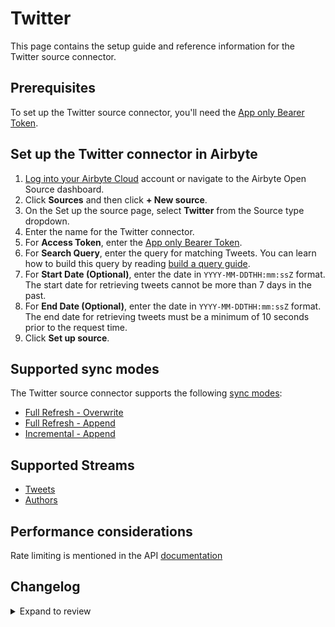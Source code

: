 # Twitter

This page contains the setup guide and reference information for the Twitter source connector.

## Prerequisites

To set up the Twitter source connector, you'll need the [App only Bearer Token](https://developer.twitter.com/en/docs/authentication/oauth-2-0/bearer-tokens).

## Set up the Twitter connector in Airbyte

1. [Log into your Airbyte Cloud](https://cloud.airbyte.com/workspaces) account or navigate to the Airbyte Open Source dashboard.
2. Click **Sources** and then click **+ New source**.
3. On the Set up the source page, select **Twitter** from the Source type dropdown.
4. Enter the name for the Twitter connector.
5. For **Access Token**, enter the [App only Bearer Token](https://developer.twitter.com/en/docs/authentication/oauth-2-0/bearer-tokens).
6. For **Search Query**, enter the query for matching Tweets. You can learn how to build this query by reading [build a query guide](https://developer.twitter.com/en/docs/twitter-api/tweets/search/integrate/build-a-query).
7. For **Start Date (Optional)**, enter the date in `YYYY-MM-DDTHH:mm:ssZ` format. The start date for retrieving tweets cannot be more than 7 days in the past.
8. For **End Date (Optional)**, enter the date in `YYYY-MM-DDTHH:mm:ssZ` format. The end date for retrieving tweets must be a minimum of 10 seconds prior to the request time.
9. Click **Set up source**.

## Supported sync modes

The Twitter source connector supports the following [sync modes](https://docs.airbyte.com/cloud/core-concepts#connection-sync-modes):

- [Full Refresh - Overwrite](https://docs.airbyte.com/understanding-airbyte/connections/full-refresh-overwrite/)
- [Full Refresh - Append](https://docs.airbyte.com/understanding-airbyte/connections/full-refresh-append)
- [Incremental - Append](https://docs.airbyte.com/understanding-airbyte/connections/incremental-append)

## Supported Streams

- [Tweets](https://developer.twitter.com/en/docs/twitter-api/tweets/search/api-reference/get-tweets-search-recent)
- [Authors](https://developer.twitter.com/en/docs/twitter-api/tweets/search/api-reference/get-tweets-search-recent)

## Performance considerations

Rate limiting is mentioned in the API [documentation](https://developer.twitter.com/en/docs/twitter-api/rate-limits)

## Changelog

<details>
  <summary>Expand to review</summary>

| Version | Date       | Pull Request                                             | Subject                                           |
| :------ | :--------- | :------------------------------------------------------- | :------------------------------------------------ |
| 0.3.0 | 2024-12-10 | [48870](https://github.com/airbytehq/airbyte/pull/48870) | Add new stream `authors` |
| 0.2.8 | 2025-02-08 | [53515](https://github.com/airbytehq/airbyte/pull/53515) | Update dependencies |
| 0.2.7 | 2025-02-01 | [53037](https://github.com/airbytehq/airbyte/pull/53037) | Update dependencies |
| 0.2.6 | 2025-01-25 | [52432](https://github.com/airbytehq/airbyte/pull/52432) | Update dependencies |
| 0.2.5 | 2025-01-18 | [51975](https://github.com/airbytehq/airbyte/pull/51975) | Update dependencies |
| 0.2.4 | 2025-01-11 | [51426](https://github.com/airbytehq/airbyte/pull/51426) | Update dependencies |
| 0.2.3 | 2025-01-04 | [50378](https://github.com/airbytehq/airbyte/pull/50378) | Update dependencies |
| 0.2.2 | 2024-12-14 | [48192](https://github.com/airbytehq/airbyte/pull/48192) | Update dependencies |
| 0.2.1 | 2024-10-29 | [44710](https://github.com/airbytehq/airbyte/pull/44710) | Update dependencies |
| 0.2.0 | 2024-08-26 | [44777](https://github.com/airbytehq/airbyte/pull/44777) | Refactor connector to manifest-only format |
| 0.1.15 | 2024-08-17 | [44289](https://github.com/airbytehq/airbyte/pull/44289) | Update dependencies |
| 0.1.14 | 2024-08-12 | [43813](https://github.com/airbytehq/airbyte/pull/43813) | Update dependencies |
| 0.1.13 | 2024-08-10 | [43509](https://github.com/airbytehq/airbyte/pull/43509) | Update dependencies |
| 0.1.12 | 2024-08-03 | [43115](https://github.com/airbytehq/airbyte/pull/43115) | Update dependencies |
| 0.1.11 | 2024-07-27 | [42830](https://github.com/airbytehq/airbyte/pull/42830) | Update dependencies |
| 0.1.10 | 2024-07-20 | [42270](https://github.com/airbytehq/airbyte/pull/42270) | Update dependencies |
| 0.1.9 | 2024-07-13 | [41910](https://github.com/airbytehq/airbyte/pull/41910) | Update dependencies |
| 0.1.8 | 2024-07-10 | [41394](https://github.com/airbytehq/airbyte/pull/41394) | Update dependencies |
| 0.1.7 | 2024-07-06 | [40900](https://github.com/airbytehq/airbyte/pull/40900) | Update dependencies |
| 0.1.6 | 2024-06-25 | [40396](https://github.com/airbytehq/airbyte/pull/40396) | Update dependencies |
| 0.1.5 | 2024-06-22 | [40098](https://github.com/airbytehq/airbyte/pull/40098) | Update dependencies |
| 0.1.4 | 2024-06-06 | [39154](https://github.com/airbytehq/airbyte/pull/39154) | [autopull] Upgrade base image to v1.2.2 |
| 0.1.3 | 2024-05-21 | [38525](https://github.com/airbytehq/airbyte/pull/38525) | [autopull] base image + poetry + up_to_date |
| 0.1.2 | 2023-03-06 | [23749](https://github.com/airbytehq/airbyte/pull/23749) | Spec and docs are improved for beta certification |
| 0.1.1 | 2023-03-03 | [23661](https://github.com/airbytehq/airbyte/pull/23661) | Incremental added for the "tweets" stream |
| 0.1.0   | 2022-11-01 | [18883](https://github.com/airbytehq/airbyte/pull/18858) | 🎉 New Source: Twitter                            |

</details>
